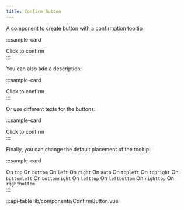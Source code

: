 ```yaml
---
title: Confirm Button
---
```


A component to create button with a confirmation tooltip

:::sample-card
<div class="p-2 text-center">
  <confirm-button class="btn btn-info" :confirmed="confirmed" no-close-button>
    Click to confirm
  </confirm-button>
</div>
:::

You can also add a description:

:::sample-card
<div class="p-2 text-center">
  <confirm-button class="btn btn-info" description="Do, or do not. There is no try.">
    Click to confirm
  </confirm-button>
</div>
:::

Or use different texts for the buttons:

:::sample-card
<div class="p-2 text-center">
  <confirm-button class="btn btn-info" label="Will you bilge Matey?" yes="Aye" no="Abandon ship!">
    Click to confirm
  </confirm-button>
</div>
:::

Finally, you can change the default placement of the tooltip:

:::sample-card
<div class="p-2 text-center">
  <confirm-button class="btn btn-outline-dark m-2" placement="top">
    On <code>top</code>
  </confirm-button>
  <confirm-button class="btn btn-outline-dark m-2" placement="bottom">
    On <code>bottom</code>
  </confirm-button>
  <confirm-button class="btn btn-outline-dark m-2" placement="left">
    On <code>left</code>
  </confirm-button>
  <confirm-button class="btn btn-outline-dark m-2" placement="right">
    On <code>right</code>
  </confirm-button>
  <confirm-button class="btn btn-outline-dark m-2" placement="auto">
    On <code>auto</code>
  </confirm-button>
  <confirm-button class="btn btn-outline-dark m-2" placement="topleft">
    On <code>topleft</code>
  </confirm-button>
  <confirm-button class="btn btn-outline-dark m-2" placement="topright">
    On <code>topright</code>
  </confirm-button>
  <confirm-button class="btn btn-outline-dark m-2" placement="bottomleft">
    On <code>bottomleft</code>
  </confirm-button>
  <confirm-button class="btn btn-outline-dark m-2" placement="bottomright">
    On <code>bottomright</code>
  </confirm-button>
  <confirm-button class="btn btn-outline-dark m-2" placement="lefttop">
    On <code>lefttop</code>
  </confirm-button>
  <confirm-button class="btn btn-outline-dark m-2" placement="leftbottom">
    On <code>leftbottom</code>
  </confirm-button>
  <confirm-button class="btn btn-outline-dark m-2" placement="righttop">
    On <code>righttop</code>
  </confirm-button>
  <confirm-button class="btn btn-outline-dark m-2" placement="rightbottom">
    On <code>rightbottom</code>
  </confirm-button>
</div>
:::

:::api-table lib/components/ConfirmButton.vue

<script>
export default {
  methods: {
    confirmed() {
      alert('Confirmed !')
    }
  }
}
</script>
